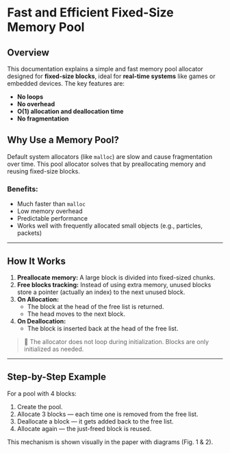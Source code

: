 # Fast and Efficient Fixed-Size Memory Pool

## Overview

This documentation explains a simple and fast memory pool allocator designed for **fixed-size blocks**, ideal for **real-time systems** like games or embedded devices. The key features are:

- **No loops**
- **No overhead**
- **O(1) allocation and deallocation time**
- **No fragmentation**

## Why Use a Memory Pool?

Default system allocators (like `malloc`) are slow and cause fragmentation over time. This pool allocator solves that by preallocating memory and reusing fixed-size blocks.

### Benefits:
- Much faster than `malloc`
- Low memory overhead
- Predictable performance
- Works well with frequently allocated small objects (e.g., particles, packets)

---

## How It Works

1. **Preallocate memory:** A large block is divided into fixed-sized chunks.
2. **Free blocks tracking:** Instead of using extra memory, unused blocks store a pointer (actually an index) to the next unused block.
3. **On Allocation:**
   - The block at the head of the free list is returned.
   - The head moves to the next block.
4. **On Deallocation:**
   - The block is inserted back at the head of the free list.

> 📌 The allocator does not loop during initialization. Blocks are only initialized as needed.

---

## Step-by-Step Example

For a pool with 4 blocks:
1. Create the pool.
2. Allocate 3 blocks — each time one is removed from the free list.
3. Deallocate a block — it gets added back to the free list.
4. Allocate again — the just-freed block is reused.

This mechanism is shown visually in the paper with diagrams (Fig. 1 & 2).
